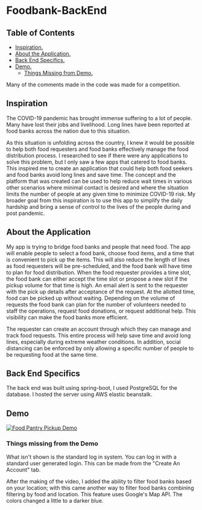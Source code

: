 # Foodbank-BackEnd

## Table of Contents

* [ Inspiration. ](#inspiration)
* [ About the Application. ](#about-the-application)
* [ Back End Specifics. ](#back-end-specifics)
* [ Demo. ](#demo)
    * [ Things Missing from Demo. ](#things-missing-from-the-demo)


Many of the comments made in the code was made for a competition.

## Inspiration
The COVID-19 pandemic has brought immense suffering to a lot of people. Many have lost their jobs and livelihood. 
Long lines have been reported at food banks across the nation due to this situation.

As this situation is unfolding across the country, I knew it would be possible to help both food requesters and food
banks effectively manage the food distribution process. I researched to see if there were any applications to solve this
problem, but I only saw a few apps that catered to food banks. This inspired me to create an application that could help
both food seekers and food banks avoid long lines and save time. The concept and the platform that was created can be
used to help reduce wait times in various other scenarios where minimal contact is desired and where the situation
limits the number of people at any given time to minimize COVID-19 risk. My broader goal from this inspiration is to use
this app to simplify the daily hardship and bring a sense of control to the lives of the people during and post pandemic.

## About the Application
My app is trying to bridge food banks and people that need food. The app will enable people to select a food bank, choose
food items, and a time that is convenient to pick up the items. This will also reduce the length of lines as food requesters
will be pre-scheduled, and the food bank will have time to plan for food distribution. When the food requester provides
a time slot, the food bank can either accept the time slot or propose a new slot if the pickup volume for that time is high.
An email alert is sent to the requester with the pick up details after acceptance of the request. At the allotted time,
food can be picked up without waiting. Depending on the volume of requests the food bank can plan for the number of
volunteers needed to staff the operations, request food donations, or request additional help. This visibility can make the food banks more efficient.

The requester can create an account through which they can manage and track food requests. This entire process will help
save time and avoid long lines, especially during extreme weather conditions. In addition, social distancing can be
enforced by only allowing a specific number of people to be requesting food at the same time.

## Back End Specifics

The back end was built using spring-boot, I used PostgreSQL for the database. I hosted the server using AWS elastic beanstalk.

## Demo
[![Food Pantry Pickup Demo](https://res.cloudinary.com/marcomontalbano/image/upload/v1637882133/video_to_markdown/images/youtube--XiUyRUu7idQ-c05b58ac6eb4c4700831b2b3070cd403.jpg)](https://youtu.be/XiUyRUu7idQ "Food Pantry Pickup Demo")

### Things missing from the Demo
What isn't shown is the standard log in system. You can log in with a standard user generated login. This can be made 
from the "Create An Account" tab.

After the making of the video, I added the ability to filter food banks based on your location; with this came another
way to filter food banks combining filtering by food and location. This feature uses Google's
Map API. The colors changed a little to a darker blue.